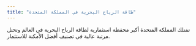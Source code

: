 ```yaml
---
title: "طاقة الرياح البحرية في المملكة المتحدة"
---
```

تمتلك المملكة المتحدة أكبر محفظة استثمارية لطاقة الرياح البحرية في العالم وتحتل مرتبة عالية في تصنيف أفضل الأمكنة للاستثمار.
